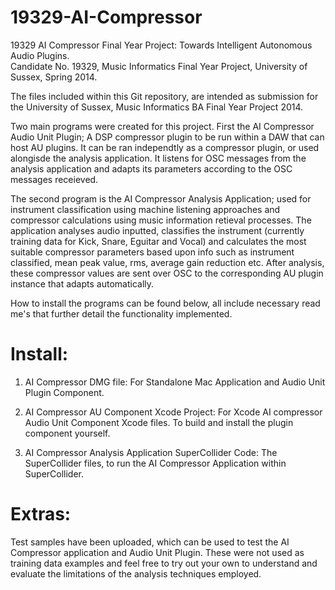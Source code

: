 19329-AI-Compressor
===================

19329 AI Compressor Final Year Project: Towards Intelligent Autonomous Audio Plugins.                                       
Candidate No. 19329, Music Informatics Final Year Project, University of Sussex, Spring 2014.

The files included within this Git repository, are intended as submission for the University of Sussex, Music Informatics BA Final Year Project 2014. 

Two main programs were created for this project. First the AI Compressor Audio Unit Plugin; A DSP compressor plugin to be run within a DAW that can host AU plugins. It can be ran independtly as a compressor plugin, or used alongisde the analysis application. It listens for OSC messages from the analysis application and adapts its parameters according to the OSC messages receieved. 

The second program is the AI Compressor Analysis Application; used for instrument classification using machine listening approaches and compressor calculations using music information retieval processes. The application analyses audio inputted, classifies the instrument (currently training data for Kick, Snare, Eguitar and Vocal) and calculates the most suitable compressor parameters based upon info such as instrument classified, mean peak value, rms, average gain reduction etc. After analysis, these compressor values are sent over OSC to the corresponding AU plugin instance that adapts automatically.

How to install the programs can be found below, all include necessary read me's that further detail the functionality implemented.

Install:
===================

1. AI Compressor DMG file:
   For Standalone Mac Application and Audio Unit Plugin Component.

2. AI Compressor AU Component Xcode Project:
   For Xcode AI compressor Audio Unit Component Xcode files.
   To build and install the plugin component yourself.

3. AI Compressor Analysis Application SuperCollider Code:
   The SuperCollider files, to run the AI Compressor Application within SuperCollider.

Extras:
===================
Test samples have been uploaded, which can be used to test the AI Compressor application and Audio Unit Plugin. These were not used as training data examples and feel free to try out your own to understand and evaluate the limitations of the analysis techniques employed.
